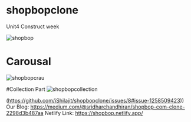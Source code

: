 # shopbopclone
Unit4 Construct week

![shopbop](https://user-images.githubusercontent.com/99752799/171696886-15f2d878-941f-45df-b287-3878595bec76.png)

# Carousal
![shopbopcrau](https://user-images.githubusercontent.com/99752799/171994110-d0d0e479-3f60-44ed-a15e-c8ea88bcacda.png)

#Collection Part
![shopbopcollection](https://user-images.githubusercontent.com/99752799/171994163-9b92920b-eb0c-4a4d-ae77-c06552a023fe.png)



(https://github.com/iShilajit/shopbopclone/issues/8#issue-1258509423))
Our Blog: https://medium.com/@sridharchandhiran/shopbop-com-clone-2298d3b487aa
Netlify Link: https://shopbop.netlify.app/


